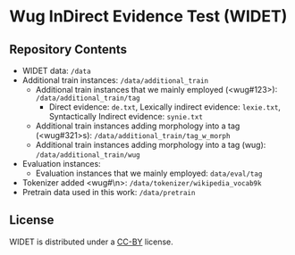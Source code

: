 # Wug InDirect Evidence Test (WIDET)

## Repository Contents
- WIDET data: ```/data```
- Additional train instances: ```/data/additional_train```
    - Additional train instances that we mainly employed (<wug#123>): ```/data/additional_train/tag```
        - Direct evidence: ```de.txt```, Lexically indirect evidence: ```lexie.txt```, Syntactically Indirect evidence: ```synie.txt```
    - Additional train instances adding morphology into a tag (<wug#321>s): ```/data/additional_train/tag_w_morph```
    - Additional train instances adding morphology into a tag (wug): ```/data/additional_train/wug```
- Evaluation instances:
    - Evaluation instances that we mainly employed: ```data/eval/tag```
- Tokenizer added <wug#\n>: ```/data/tokenizer/wikipedia_vocab9k```
- Pretrain data used in this work: ```/data/pretrain```

<!-- ## For the use of insert/train/eval scripts
Install the repositorys as below at first and add args into our shell scripts.
```
git clone git@github.com:phueb/BabyBERTa.git
git clone https://github.com/babylm/evaluation-pipeline
``` -->

<!-- ## Recommended Citation
If you use WIDET in your work, please cite it as follows: -->

## License
WIDET is distributed under a [CC-BY](https://creativecommons.org/licenses/by/4.0/) license.